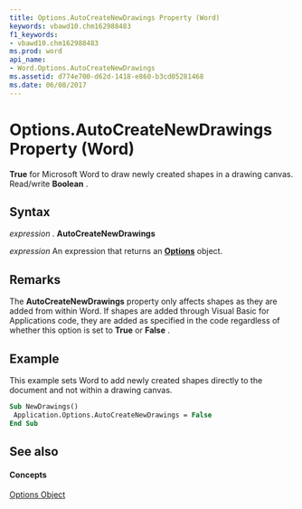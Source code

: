 ```yaml
---
title: Options.AutoCreateNewDrawings Property (Word)
keywords: vbawd10.chm162988483
f1_keywords:
- vbawd10.chm162988483
ms.prod: word
api_name:
- Word.Options.AutoCreateNewDrawings
ms.assetid: d774e700-d62d-1418-e860-b3cd05281468
ms.date: 06/08/2017
---
```



# Options.AutoCreateNewDrawings Property (Word)

 **True** for Microsoft Word to draw newly created shapes in a drawing canvas. Read/write **Boolean** .


## Syntax

 _expression_ . **AutoCreateNewDrawings**

 _expression_ An expression that returns an **[Options](options-object-word.md)** object.


## Remarks

The  **AutoCreateNewDrawings** property only affects shapes as they are added from within Word. If shapes are added through Visual Basic for Applications code, they are added as specified in the code regardless of whether this option is set to **True** or **False** .


## Example

This example sets Word to add newly created shapes directly to the document and not within a drawing canvas.


```vb
Sub NewDrawings() 
 Application.Options.AutoCreateNewDrawings = False 
End Sub
```


## See also


#### Concepts


[Options Object](options-object-word.md)

